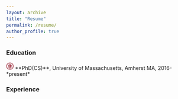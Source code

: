 ```yaml
---
layout: archive
title: "Resume"
permalink: /resume/
author_profile: true
---
```


### Education

<img src="images/umass.png" width="20">
**PhD(CS)**, University of Massachusetts, Amherst MA, 2016-*present*



### Experience
